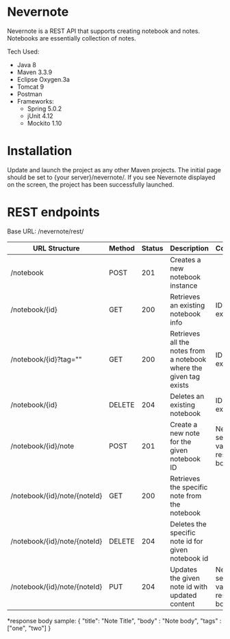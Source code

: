 # Nevernote

Nevernote is a REST API that supports creating notebook and notes. Notebooks are essentially collection of notes.

Tech Used:
  - Java 8
  - Maven 3.3.9
  - Eclipse Oxygen.3a
  - Tomcat 9
  - Postman
  - Frameworks:
      - Spring 5.0.2
      - jUnit 4.12
      - Mockito 1.10

# Installation
Update and launch the project as any other Maven projects. The initial page should be set to {your server}/nevernote/. If you see Nevernote displayed on the screen, the project has been successfully launched.

# REST endpoints

Base URL: /nevernote/rest/

| URL Structure | Method | Status| Description | Comment
|-|-|-|-|-|
| /notebook | POST | 201 | Creates a new notebook instance
| /notebook/{id} | GET | 200 | Retrieves an existing notebook info | ID has to exist
| /notebook/{id}?tag="" | GET | 200 | Retrieves all the notes from a notebook where the given tag exists | ID has to exist
| /notebook/{id} | DELETE | 204 | Deletes an existing notebook | ID has to exist
| /notebook/{id}/note | POST | 201 | Create a new note for the given notebook ID | Need to send a valid json response body*
| /notebook/{id}/note/{noteId} | GET | 200 | Retrieves the specific note from the notebook |
| /notebook/{id}/note/{noteId} | DELETE | 204 | Deletes the specific note id for given notebook id
| /notebook/{id}/note/{noteId} | PUT | 204 | Updates the given note id with updated content | Need to send a valid json response body

*response body sample:
{
	"title": "Note Title",
	"body" : "Note body",
	"tags" : ["one", "two"]
}
